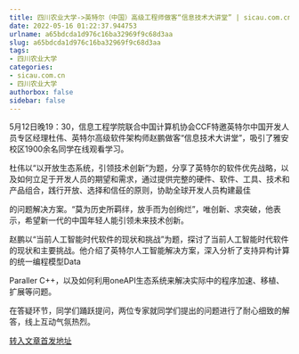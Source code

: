```yaml
---
title: 四川农业大学->英特尔（中国）高级工程师做客“信息技术大讲堂” | sicau.com.cn
date: 2022-05-16 01:22:37.944753
urlname: a65bdcda1d976c16ba32969f9c68d3aa
slug: a65bdcda1d976c16ba32969f9c68d3aa
tags: 
- 四川农业大学
categories:
- sicau.com.cn
- 四川农业大学
authorbox: false
sidebar: false
---
```

5月12日晚19：30，信息工程学院联合中国计算机协会CCF特邀英特尔中国开发人员专区经理杜伟、英特尔高级软件架构师赵鹏做客“信息技术大讲堂”，吸引了雅安校区1900余名同学在线观看学习。

杜伟以“以开放生态系统，引领技术创新”为题，分享了英特尔的软件优先战略，以及如何立足于开发人员的期望和需求，通过提供完整的硬件、软件、工具、技术和产品组合，践行开放、选择和信任的原则，协助全球开发人员构建最佳
<!--more-->
的问题解决方案。“莫为历史所羁绊，放手而为创绚烂”，唯创新、求突破，他表示，希望新一代的中国年轻人能引领未来技术创新。

赵鹏以“当前人工智能时代软件的现状和挑战”为题，探讨了当前人工智能时代软件的现状和主要挑战。他介绍了英特尔人工智能解决方案，深入分析了支持异构计算的统一编程模型Data

Paraller C++，以及如何利用oneAPI生态系统来解决实际中的程序加速、移植、扩展等问题。

在答疑环节，同学们踊跃提问，两位专家就同学们提出的问题进行了耐心细致的解答，线上互动气氛热烈。



[转入文章首发地址](https://news.sicau.edu.cn/info/1078/67780.htm)